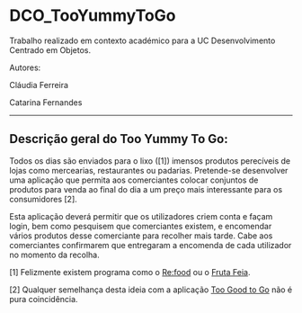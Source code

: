 # DCO_TooYummyToGo

Trabalho realizado em contexto académico para a UC Desenvolvimento Centrado em Objetos.

Autores:

  Cláudia Ferreira 
  
  Catarina Fernandes
  
---------------------------------------

  Descrição geral do Too Yummy To Go:
---------------------------------------

Todos os dias são enviados para o lixo ([1]) imensos produtos perecíveis de lojas como mercearias, restaurantes ou padarias. 
Pretende-se desenvolver uma aplicação que permita aos comerciantes colocar conjuntos de produtos para venda ao final do dia a um preço mais interessante para os consumidores [2].

Esta aplicação deverá permitir que os utilizadores criem conta e façam login, bem como pesquisem que comerciantes existem, e encomendar vários produtos desse comerciante para recolher mais tarde. Cabe aos comerciantes confirmarem que entregaram a encomenda de cada utilizador no momento da recolha.

[1] Felizmente existem programa como o [Re:food](https://www.re-food.org/pt) ou o [Fruta Feia](https://frutafeia.pt).

[2] Qualquer semelhança desta ideia com a aplicação [Too Good to Go](https://toogoodtogo.pt/pt) não é pura coincidência.

